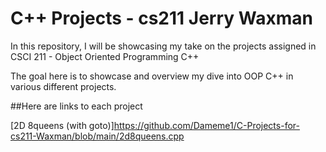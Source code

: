 # C++ Projects - cs211 Jerry Waxman

In this repository, I will be showcasing my take on the projects assigned in CSCI 211 - Object Oriented Programming C++

The goal here is to showcase and overview my dive into OOP C++ in various different projects. 

##Here are links to each project

[2D 8queens (with goto)]https://github.com/Dameme1/C-Projects-for-cs211-Waxman/blob/main/2d8queens.cpp

